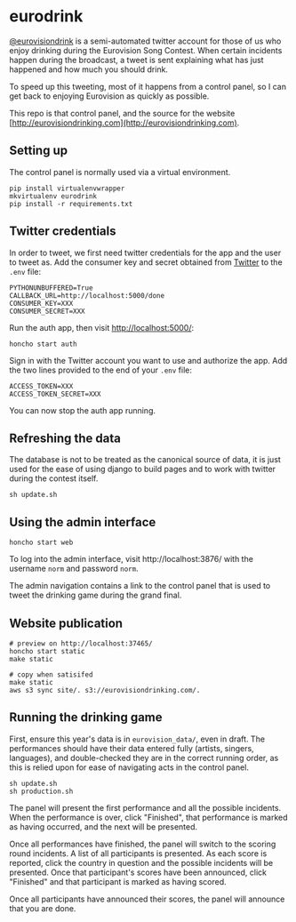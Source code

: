eurodrink
=========

[@eurovisiondrink](https://twitter.com/eurovisiondrink) is a semi-automated
twitter account for those of us who enjoy drinking during the Eurovision Song
Contest. When certain incidents happen during the broadcast, a tweet is sent
explaining what has just happened and how much you should drink.

To speed up this tweeting, most of it happens from a control panel, so I can
get back to enjoying Eurovision as quickly as possible.

This repo is that control panel, and the source for the website
[http://eurovisiondrinking.com](http://eurovisiondrinking.com).


## Setting up

The control panel is normally used via a virtual environment.

    pip install virtualenvwrapper
    mkvirtualenv eurodrink
    pip install -r requirements.txt


## Twitter credentials

In order to tweet, we first need twitter credentials for the app and the user
to tweet as. Add the consumer key and secret obtained from
[Twitter](https://developer.twitter.com/en/apps) to the `.env` file:

    PYTHONUNBUFFERED=True
    CALLBACK_URL=http://localhost:5000/done
    CONSUMER_KEY=XXX
    CONSUMER_SECRET=XXX

Run the auth app, then visit [http://localhost:5000/](http://localhost:5000/):

    honcho start auth

Sign in with the Twitter account you want to use and authorize the app.
Add the two lines provided to the end of your `.env` file:

    ACCESS_TOKEN=XXX
    ACCESS_TOKEN_SECRET=XXX

You can now stop the auth app running.


## Refreshing the data

The database is not to be treated as the canonical source of data, it is just
used for the ease of using django to build pages and to work with twitter
during the contest itself.

    sh update.sh


## Using the admin interface

    honcho start web

To log into the admin interface, visit http://localhost:3876/ with the
username `norm` and password `norm`.

The admin navigation contains a link to the control panel that is used
to tweet the drinking game during the grand final.

## Website publication

    # preview on http://localhost:37465/
    honcho start static
    make static

    # copy when satisifed
    make static
    aws s3 sync site/. s3://eurovisiondrinking.com/.


## Running the drinking game

First, ensure this year's data is in `eurovision_data/`, even in draft. The
performances should have their data entered fully (artists, singers,
languages), and double-checked they are in the correct running order,
as this is relied upon for ease of navigating acts in the control panel.

    sh update.sh
    sh production.sh

The panel will present the first performance and all the possible incidents.
When the performance is over, click "Finished", that performance is marked
as having occurred, and the next will be presented.

Once all performances have finished, the panel will switch to the scoring
round incidents. A list of all participants is presented. As each score is
reported, click the country in question and the possible incidents will be
presented. Once that participant's scores have been announced, click
"Finished" and that participant is marked as having scored.

Once all participants have announced their scores, the panel will announce
that you are done.

